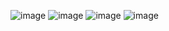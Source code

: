 ![image](https://user-images.githubusercontent.com/59290467/159242762-902cc475-dffd-4f98-98aa-cc4dcfb09abc.png)
![image](https://user-images.githubusercontent.com/59290467/159242785-87bd374d-3da0-4784-a108-373350c4b386.png)
![image](https://user-images.githubusercontent.com/59290467/159242834-b10d66ee-b40e-4811-b2be-8fce9dc33aeb.png)
![image](https://user-images.githubusercontent.com/59290467/159242855-abdda1b1-0a60-4ea8-99d0-b41fa06f7901.png)
